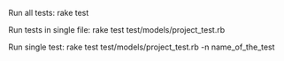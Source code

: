 
Run all tests:
  rake test

Run tests in single file:
  rake test test/models/project_test.rb

Run single test:
  rake test test/models/project_test.rb -n name_of_the_test
